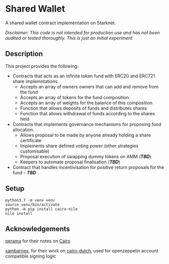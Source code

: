 # Shared Wallet
A shared wallet contract implementation on Starknet.

_Disclaimer: This code is not intended for production use and has not been audited or tested thoroughly. This is just an initial experiment_

## Description
This project provides the following:

- Contracts that acts as an infinite token fund with ERC20 and ERC721 share implemntations.
  - Accepts an array of owners owners that can add and remove from the fund
  - Accepts an array of tokens for the fund composition
  - Accepts an array of weights for the balance of this composition
  - Function that allows deposits of funds and distributes shares
  - Function that allows withdrawal of funds according to the shares held
- Contracts that implements governance mechanisms for proposing fund allocation.
  - Allows proposal to be made by anyone already holding a share certificate
  - Implements share defined voting power (other strategies customisable)
  - Proposal execution of swapping dummy tokens on AMM (***TBD***)
  - Keepers to automate proposal finalisation (***TBD***)
- Contract that handles incentivisation for positive return proposals for the fund - ***TBD***

## Setup

```
python3.7 -m venv venv
source venv/bin/activate
python -m pip install cairo-nile
nile install
```

## Acknowledgements

[perama](https://twitter.com/eth_worm) for their notes on [Cairo](https://perama-v.github.io/cairo/intro/)

[sambarnes](https://twitter.com/__________sam__), for their work on [cairo-dutch](https://github.com/sambarnes/cairo-dutch), used for openzeppelin account compatible signing logic
